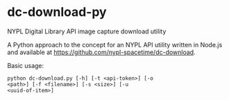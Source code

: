 # dc-download-py
NYPL Digital Library API image capture download utility

A Python approach to the concept for an NYPL API utility written in Node.js and available at https://github.com/nypl-spacetime/dc-download.

Basic usage:

<code>python dc-download.py \[-h\] \[-t \<api-token\>\] \[-o \<path\>\] \[-f \<filename\>\] \[-s \<size\>\] \[-u \<uuid-of-item\>\]</code>